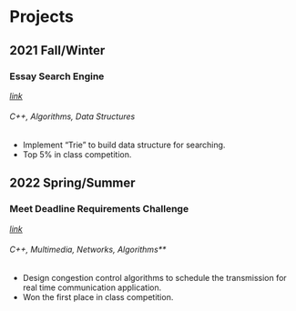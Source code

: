 # Projects

## 2021 Fall/Winter
### Essay Search Engine
*[link](https://github.com/tunyuanchang/Projects/tree/main/EssaySearchEngine)*
###### C++, Algorithms, Data Structures
* Implement “Trie” to build data structure for searching.
* Top 5% in class competition.

## 2022 Spring/Summer
### Meet Deadline Requirements Challenge
*[link](https://github.com/tunyuanchang/Projects/tree/main/MeetDeadlineRequirementsChallenge)*
###### C++, Multimedia, Networks, Algorithms**
* Design congestion control algorithms to schedule the transmission for real time communication application.
* Won the first place in class competition.
